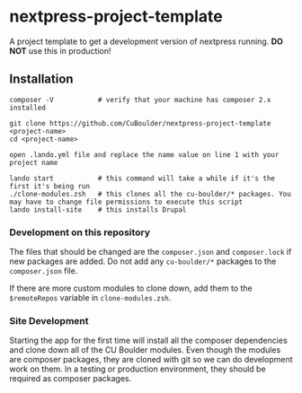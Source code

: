 # nextpress-project-template
A project template to get a development version of nextpress running. **DO NOT** use this in production!

## Installation
````
composer -V           # verify that your machine has composer 2.x installed

git clone https://github.com/CuBoulder/nextpress-project-template <project-name>
cd <project-name>

open .lando.yml file and replace the name value on line 1 with your project name

lando start           # this command will take a while if it's the first it's being run
./clone-modules.zsh   # this clones all the cu-boulder/* packages. You may have to change file permissions to execute this script
lando install-site    # this installs Drupal

````

### Development on this repository
The files that should be changed are the `composer.json` and `composer.lock` if new packages are added. Do not add any `cu-boulder/*` packages to the `composer.json` file.

If there are more custom modules to clone down, add them to the `$remoteRepos` variable in `clone-modules.zsh`.
### Site Development
Starting the app for the first time will install all the composer dependencies and clone down all of the 
CU Boulder modules. Even though the modules are composer packages, they are cloned with git so we can do development
work on them. In a testing or production environment, they should be required as composer packages.
